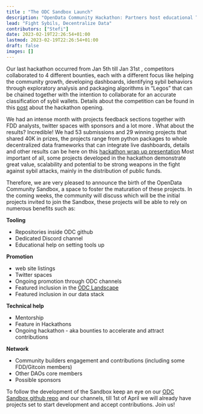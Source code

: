 ```yaml
---
title : "The ODC Sandbox Launch"
description: "OpenData Community Hackathon: Partners host educational Twitter Spaces"
lead: "Fight Sybils, Decentralize Data"
contributors: ["Stefi"]
date: 2023-02-19T22:26:54+01:00
lastmod: 2023-02-19T22:26:54+01:00
draft: false
images: []
---
```


Our last hackathon occurred from Jan 5th till Jan 31st , competitors collaborated to 4 different bounties, each with a different focus like helping the community growth, developing dashboards,
identifying sybil behaviors through exploratory analysis and packaging algorithms in “Legos” that can be chained together with the intention to collaborate 
for an accurate classification of sybil wallets.  Details about the competition can be found in this [post](https://opendatacommunity.org/blog/data-builder-hackathon/) about the hackathon opening.  

We had an intense month with projects feedback sections together with FDD analysts, twitter spaces with sponsors and a lot more
. What about the results? Incredible! We had 53 submissions and 29 winning projects that shared 40K in prizes, the projects range from python packages to 
whole decentralized data frameworks that can integrate live dashboards, details and other results can be here on this [hackathon wrap up presentation](https://docs.google.com/presentation/d/1Ic4p9o2pLHETjBv1N9v4wkLTYToZxh-GP6Bo8ICtkko/edit#slide=id.g20c507cff6c_0_1)
Most important of all, some projects developed in the hackathon demonstrate great value, scalability and potential to be strong weapons in the fight against sybil 
attacks, mainly in the distribution of public funds.  

Therefore, we are very pleased to announce the birth of the OpenData Community Sandbox, a space to foster the maturation of these projects.
In the coming weeks, the community will discuss which will be the initial projects invited to join the Sandbox, 
these projects will be able to rely on numerous benefits such as:

**Tooling**
- Repositories inside ODC github   
- Dedicated Discord channel  
- Educational help on setting tools up   
  
**Promotion**   
- web site listings   
- Twitter spaces   
- Ongoing promotion through ODC channels   
- Featured inclusion in the [ODC Landscape](https://opendatacommunity.org/docs/landscape/)
- Featured inclusion in our data stack   

**Technical help**
- Mentorship   
- Feature in Hackathons   
- Ongoing hackathon - aka bounties to accelerate and attract contributions  

**Network**  
- Community builders engagement and contributions (including some FDD/Gitcoin members) 
- Other DAOs core members   
- Possible sponsors  

To follow the development of the Sandbox keep an eye on our [ODC Sandbox github repo](https://github.com/OpenDataforWeb3/sandbox) and our channels, 
till 1st of April we will already have projects set to start development and accept contributions. Join us!   






